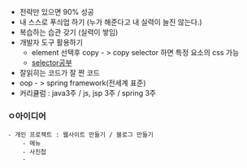 - 전략만 있으면 90% 성공 
- 내 스스로 푸싀업 하기 (누가 해준다고 내 실력이 늘진 않는다.)
- 복습하는 습관 갖기 (실력이 쌓임)
- 개발자 도구 활용하기
	- element 선택후 copy - > copy selector 하면 특정 요소의 css 가능
	- [selector공부](https://www.w3schools.com/cssref/trysel.asp)
- 잘읽히는 코드가 잘 짠 코드
- oop - > spring framework(전세계 표준)
- 커리큘럼 : java3주 / js, jsp 3주 / spring  3주




### ㅇ아이디어

	- 개인 프로젝트 : 웹사이트 만들기 / 블로그 만들기
		- 메뉴
		- 사진첩
		-
<!--stackedit_data:
eyJoaXN0b3J5IjpbMTk3MjU5ODI5MV19
-->